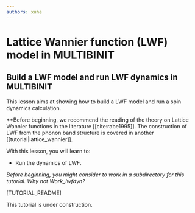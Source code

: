 ```yaml
---
authors: xuhe
---
```


# Lattice Wannier function (LWF) model in MULTIBINIT


## Build a LWF model and run LWF dynamics in MULTIBINIT

This lesson aims at showing how to build a LWF model and run a spin dynamics calculation.

**Before beginning, we recommend the reading of the theory on Lattice Wannier functions in the literature [[cite:rabe1995]]. The construction of LWF from the phonon band structure is covered in another [[tutorial|lattice_wannier]]. 

With this lesson, you will learn to:

  * Run the dynamics of LWF.

*Before beginning, you might consider to work in a subdirectory for this tutorial. Why not Work_lwfdyn?*

[TUTORIAL_README]


This tutorial is under construction. 






